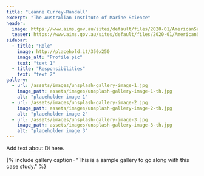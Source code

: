 ```yaml
---
title: "Leanne Currey-Randall"
excerpt: "The Australian Institute of Marine Science"
header:
  image: https://www.aims.gov.au/sites/default/files/2020-01/AmericanSamoa_Currey_300px%20profile.jpg
  teaser: https://www.aims.gov.au/sites/default/files/2020-01/AmericanSamoa_Currey_300px%20profile.jpg
sidebar:
  - title: "Role"
    image: http://placehold.it/350x250
    image_alt: "Profile pic"
    text: "text 1"
  - title: "Responsibilities"
    text: "text 2"
gallery:
  - url: /assets/images/unsplash-gallery-image-1.jpg
    image_path: assets/images/unsplash-gallery-image-1-th.jpg
    alt: "placeholder image 1"
  - url: /assets/images/unsplash-gallery-image-2.jpg
    image_path: assets/images/unsplash-gallery-image-2-th.jpg
    alt: "placeholder image 2"
  - url: /assets/images/unsplash-gallery-image-3.jpg
    image_path: assets/images/unsplash-gallery-image-3-th.jpg
    alt: "placeholder image 3"
---
```


Add text about Di here.

{% include gallery caption="This is a sample gallery to go along with this case study." %}
